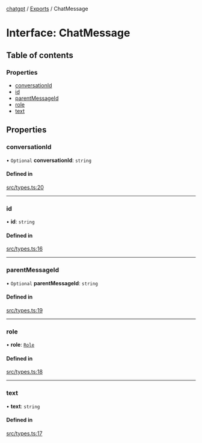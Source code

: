 [chatgpt](../readme.md) / [Exports](../modules.md) / ChatMessage

# Interface: ChatMessage

## Table of contents

### Properties

- [conversationId](ChatMessage.md#conversationid)
- [id](ChatMessage.md#id)
- [parentMessageId](ChatMessage.md#parentmessageid)
- [role](ChatMessage.md#role)
- [text](ChatMessage.md#text)

## Properties

### conversationId

• `Optional` **conversationId**: `string`

#### Defined in

[src/types.ts:20](https://github.com/transitive-bullshit/chatgpt-api/blob/aefae23/src/types.ts#L20)

___

### id

• **id**: `string`

#### Defined in

[src/types.ts:16](https://github.com/transitive-bullshit/chatgpt-api/blob/aefae23/src/types.ts#L16)

___

### parentMessageId

• `Optional` **parentMessageId**: `string`

#### Defined in

[src/types.ts:19](https://github.com/transitive-bullshit/chatgpt-api/blob/aefae23/src/types.ts#L19)

___

### role

• **role**: [`Role`](../modules.md#role)

#### Defined in

[src/types.ts:18](https://github.com/transitive-bullshit/chatgpt-api/blob/aefae23/src/types.ts#L18)

___

### text

• **text**: `string`

#### Defined in

[src/types.ts:17](https://github.com/transitive-bullshit/chatgpt-api/blob/aefae23/src/types.ts#L17)
